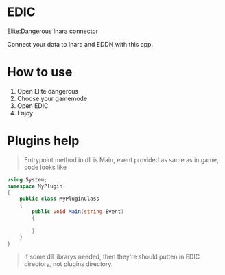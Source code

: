 # EDIC
Elite:Dangerous Inara connector

Connect your data to Inara and EDDN with this app.

# How to use
1. Open Elite dangerous
2. Choose your gamemode
3. Open EDIC
4. Enjoy

# Plugins help
> Entrypoint method in dll is Main, event provided as same as in game, code looks like
```c#
using System;
namespace MyPlugin
{
    public class MyPluginClass
    {
        public void Main(string Event)
        {
            
        }
    }
}
```
> If some dll librarys needed, then they're should putten in EDIC directory, not plugins directory.
